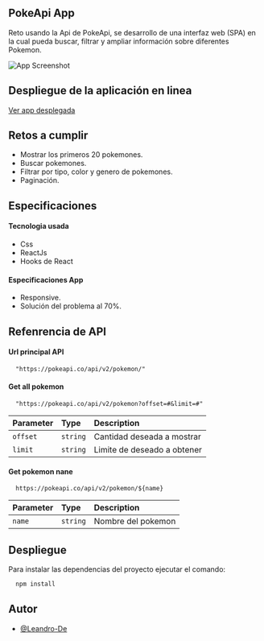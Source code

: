 ## PokeApi App

Reto usando la Api de PokeApi, se desarrollo de una interfaz web (SPA) en la cual pueda buscar, filtrar y ampliar información sobre diferentes Pokemon.

![App Screenshot](https://i.imgur.com/7cBURcj.png)

## Despliegue de la aplicación en linea

[Ver app desplegada](https://pokeapi-frontend.netlify.app/)

## Retos a cumplir

- Mostrar los primeros 20 pokemones.
- Buscar pokemones.
- Filtrar por tipo, color y genero de pokemones.
- Paginación.

## Especificaciones

#### Tecnologia usada

- Css
- ReactJs
- Hooks de React

#### Especificaciones App

- Responsive.
- Solución del problema al 70%.

## Refenrencia de API

#### Url principal API

```http
  "https://pokeapi.co/api/v2/pokemon/"
```

#### Get all pokemon

```http
  "https://pokeapi.co/api/v2/pokemon?offset=#&limit=#"
```

| Parameter | Type     | Description                 |
| :-------- | :------- | :-------------------------- |
| `offset`  | `string` | Cantidad deseada a mostrar  |
| `limit`   | `string` | Limite de deseado a obtener |

#### Get pokemon nane

```http
  https://pokeapi.co/api/v2/pokemon/${name}
```

| Parameter | Type     | Description        |
| :-------- | :------- | :----------------- |
| `name`    | `string` | Nombre del pokemon |

## Despliegue

Para instalar las dependencias del proyecto ejecutar el comando:

```bash
  npm install
```

## Autor

- [@Leandro-De](https://github.com/Leandro-De)
